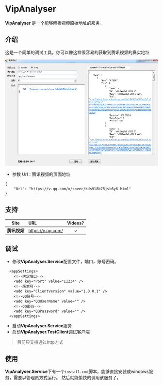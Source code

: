 # VipAnalyser

**VipAnalyser** 是一个能够解析视频原始地址的服务。


## 介绍

这是一个简单的调试工具，你可以像这样很容易的获取到腾讯视频的真实地址

![](https://raw.githubusercontent.com/niubileme/VipAnalyser/master/img/debug.png)

+ 参数
	Url：腾讯视频的页面地址
```console
{
    "Url": "https://v.qq.com/x/cover/kds9l8b75jvb6y6.html"
}
```

## 支持

| Site | URL | Videos? | 
| :--: | :-- | :-----: | 
| **腾讯视频** | <https://v.qq.com/>    |✓| 


## 调试

+ 修改**VipAnalyser.Service**配置文件，端口，账号密码。

```config
  <appSettings>
    <!--绑定端口-->
    <add key="Port" value="11234" />
    <!--版本号-->
    <add key="ClientVersion" value="1.0.0.1" />
    <!--QQ账号-->
    <add key="QQUserName" value="" />
    <!--QQ密码-->
    <add key="QQPassword" value="" />
  </appSettings>
```
+ 启动**VipAnalyser.Service**服务
+ 启动**VipAnalyser.TestClient**调试客户端

>目前只支持通过http方式


## 使用

**VipAnalyser.Service**下有一个`install.cmd`脚本，能够直接安装成windows服务，需要以管理员方式运行。
然后就能愉快的调用该服务了。

